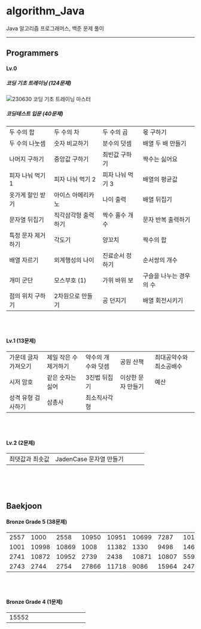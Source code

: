 # algorithm_Java

Java 알고리즘 프로그래머스, 백준 문제 풀이

****

## Programmers
#### Lv.0 
##### 코딩 기초 트레이닝 (124문제)
![230630 코딩 기초 트레이닝 마스터](https://github.com/HaenaCho01/algorithm_Java/assets/131599243/96b48975-8927-47c0-a2e8-5b2977fc8cd1)



##### 코딩테스트 입문 (40문제)
|          |         |         |            |
|----------|---------|---------|------------|
| 두 수의 합   | 두 수의 차  | 두 수의 곱  | 몫 구하기      |
| 두 수의 나눗셈 | 숫자 비교하기 | 분수의 덧셈  | 배열 두 배 만들기 |
| 나머지 구하기  | 중앙값 구하기 | 최빈값 구하기 | 짝수는 싫어요    |
| 피자 나눠 먹기 1 | 피자 나눠 먹기 2 | 피자 나눠 먹기 3 | 배열의 평균값 |
| 옷가게 할인 받기 | 아이스 아메리카노 | 나이 출력 | 배열 뒤집기 |
| 문자열 뒤집기 | 직각삼각형 출력하기 | 짝수 홀수 개수 | 문자 반복 출력하기 |
| 특정 문자 제거하기 | 각도기 | 양꼬치 | 짝수의 합 |
| 배열 자르기 | 외계행성의 나이 | 진료순서 정하기 | 순서쌍의 개수 |
|개미 군단 | 모스부호 (1) | 가위 바위 보 | 구슬을 나누는 경우의 수 |
| 점의 위치 구하기 | 2차원으로 만들기 | 공 던지기 | 배열 회전시키기 |
</br></br>

#### Lv.1 (13문제)
|             |              |            |            |              |
|-------------|--------------|------------|------------|--------------|
| 가운데 글자 가져오기 | 제일 작은 수 제거하기 | 약수의 개수와 덧셈 | 공원 산책      | 최대공약수와 최소공배수 |
| 시저 암호       | 같은 숫자는 싫어    | 3진법 뒤집기    | 이상한 문자 만들기 | 예산           |
| 성격 유형 검사하기 | 삼총사 | 최소직사각형 |

</br></br>

#### Lv.2 (2문제)
|          |                   |            |       |              |
|----------|-------------------|------------|-------|--------------|
| 최댓값과 최솟값 | JadenCase 문자열 만들기 |
</br></br></br>
 
## Baekjoon
#### Bronze Grade 5 (38문제)
| | | | | | | | | | |
|---|---|---|---|---|---|---|---|---|---|
| 2557 | 1000 | 2558 | 10950 | 10951 | 10699 | 7287 | 10171 | 10172 | 25083 |
| 1001 | 10998 | 10869 | 1008 | 11382 | 1330 | 9498 | 14681 | 2753 | 2420 |
| 2741 | 10872 | 10952 | 2739 | 2438 | 10871 | 10807 | 5597 | 2738 | 11654 |
| 2743 | 2744 | 2754 | 27866 | 11718 | 9086 | 15964 | 2475 |
</br></br>

#### Bronze Grade 4 (1문제)
|       | | | | | | | | | |
|-------|---|---|---|---|---|---|---|---|---|
| 15552 |
